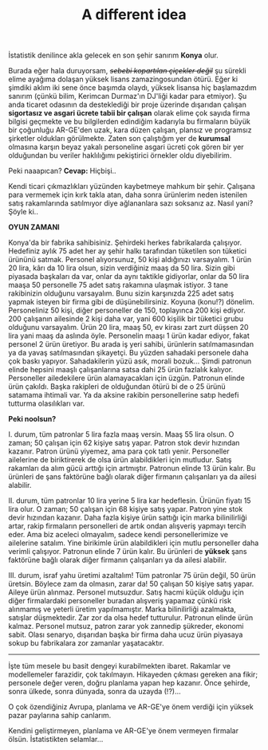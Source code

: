 ﻿---
layout: single
name: a-different-idea
title: "A different idea"
category: articles
---

İstatistik denilince akla gelecek en son şehir sanırım **Konya** olur.

Burada eğer hala duruyorsam, ~~_sebebi kopartılan çiçekler değil_~~ şu sürekli elime ayağıma dolaşan yüksek lisans zamazingosundan ötürü. Eğer ki şimdiki aklım iki sene önce başımda olaydı, yüksek lisansa hiç başlamazdım sanırım (çünkü bilim, Kerimcan Durmaz'ın DJ'liği kadar para etmiyor). Şu anda ticaret odasının da desteklediği bir proje üzerinde dışarıdan çalışan **sigortasız ve asgari ücrete tabii bir çalışan** olarak elime çok sayıda firma bilgisi geçmekte ve bu bilgilerden edindiğim kadarıyla bu firmaların büyük bir çoğunluğu AR-GE'den uzak, kara düzen çalışan, plansız ve programsız şirketler oldukları görülmekte. Zaten son çalıştığım yer de **kurumsal** olmasına karşın beyaz yakalı personeline asgari ücreti çok gören bir yer olduğundan bu veriler haklılığımı pekiştirici örnekler oldu diyebilirim.

Peki naaapıcan? **Cevap:** Hiçbişi..

Kendi ticari çıkmazlıkları yüzünden kaybetmeye mahkum bir şehir. Çalışana para vermemek için kırk takla atan, daha sonra ürünlerim neden istenilen satış rakamlarında satılmıyor diye ağlananlara sazı soksanız az. Nasıl yani? Şöyle ki..

**OYUN ZAMANI**

Konya'da bir fabrika sahibisiniz. Şehirdeki herkes fabrikalarda çalışıyor. Hedefiniz aylık 75 adet her ay şehir halkı tarafından tüketilen son tüketici ürününü satmak. Personel alıyorsunuz, 50 kişi aldığınızı varsayalım. 1 ürün 20 lira, kârı da 10 lira olsun, sizin verdiğiniz maaş da 50 lira. Sizin gibi piyasada başkaları da var, onlar da aynı taktikle gidiyorlar, onlar da 50 lira maaşa 50 personelle 75 adet satış rakamına ulaşmak istiyor. 3 tane rakibinizin olduğunu varsayalım. Bunu sizin karşınızda 225 adet satış yapmak isteyen bir firma gibi de düşünebilirsiniz. Koyuna (konu!?) dönelim. Personeliniz 50 kişi, diğer personeller de 150, toplayınca 200 kişi ediyor.
200 çalışanın ailesinde 2 kişi daha var, yani 600 kişilik bir tüketici grubu olduğunu varsayalım. Ürün 20 lira, maaş 50, ev kirası zart zurt düşsen 20 lira yani maaş da aslında öyle.
Personelin maaşı 1 ürün kadar ediyor, fakat personel 2 ürün üretiyor.
Bu arada iş yeri sahibi, ürünlerin satılmamasından ya da yavaş satılmasından şikayetçi. Bu yüzden sahadaki personele daha çok baskı yapıyor. Sahadakilerin yüzü asık, morali bozuk...
Şimdi patronun elinde hepsini maaşlı çalışanlarına satsa dahi 25 ürün fazlalık kalıyor. Personeller ailedekilere ürün alamayacakları için üzgün.
Patronun elinde ürün çakıldı.
Başka rakipleri de olduğundan ötürü bi de o 25 ürünü satamama ihtimali var. Ya da aksine rakibin personellerine satıp hedefi tutturma olasılıkları var.

**Peki noolsun?**

I. durum, tüm patronlar 5 lira fazla maaş versin. Maaş 55 lira olsun. O zaman;
50 çalışan için 62 kişiye satış yapar. Patron stok devir hızından kazanır. Patron ürünü yiyemez, ama para çok tatlı yenir.
Personeller ailelerine de biriktirerek de olsa ürün alabildikleri için mutludur. Satış rakamları da alım gücü arttığı için artmıştır.
Patronun elinde 13 ürün kalır. Bu ürünleri de şans faktörüne bağlı olarak diğer firmanın çalışanları ya da ailesi alabilir.

II. durum, tüm patronlar 10 lira yerine 5 lira kar hedeflesin. Ürünün fiyatı 15 lira olur. O zaman;
50 çalışan için 68 kişiye satış yapar. Patron yine stok devir hızından kazanır. Daha fazla kişiye ürün sattığı için marka bilinilirliği artar, rakip firmaların personelleri de artık ondan alışveriş yapmayı tercih eder. Ama biz aceleci olmayalım, sadece kendi personellerimize ve ailelerine satalım. Yine birikimle ürün alabildikleri için mutlu personeller daha verimli çalışıyor.
Patronun elinde 7 ürün kalır. Bu ürünleri de **yüksek** şans faktörüne bağlı olarak diğer firmanın çalışanları ya da ailesi alabilir.

III. durum, israf yahu üretimi azaltalım! Tüm patronlar 75 ürün değil, 50 ürün üretsin. Böylece zam da olmasın, zarar da!
50 çalışan 50 kişiye satış yapar. Aileye ürün alınmaz. Personel mutsuzdur. Satış hacmi küçük olduğu için diğer firmalardaki personeller buradan alışveriş yapamaz çünkü risk alınmamış ve yeterli üretim yapılmamıştır. Marka bilinilirliği azalmakta, satışlar düşmektedir. Zar zor da olsa hedef tutturulur.
Patronun elinde ürün kalmaz. Personel mutsuz, patron zarar yok zannedip şükreder, ekonomi sabit. Olası senaryo, dışarıdan başka bir firma daha ucuz ürün piyasaya sokup bu fabrikalara zor zamanlar yaşatacaktır.

---

İşte tüm mesele bu basit dengeyi kurabilmekten ibaret. Rakamlar ve modellemeler farazidir, çok takılmayın. 
Hikayeden çıkması gereken ana fikir; personele değer veren, doğru planlama yapan hep kazanır. Önce şehirde, sonra ülkede, sonra dünyada, sonra da uzayda (!?)...

O çok özendiğiniz Avrupa, planlama ve AR-GE'ye önem verdiği için yüksek pazar paylarına sahip canlarım.

Kendini geliştirmeyen, planlama ve AR-GE'ye önem vermeyen firmalar ölsün. İstatistikten selamlar...
